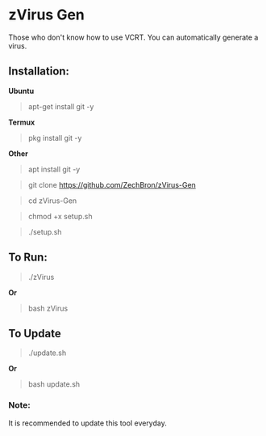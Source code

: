 # zVirus Gen
Those who don't know how to use VCRT. You can automatically generate a virus.

## Installation:
__Ubuntu__
> apt-get install git -y

__Termux__
> pkg install git -y

__Other__
> apt install git -y

> git clone https://github.com/ZechBron/zVirus-Gen

> cd zVirus-Gen

> chmod +x setup.sh

> ./setup.sh


## To Run:
> ./zVirus

__Or__

> bash zVirus

## To Update
> ./update.sh

__Or__

> bash update.sh

### Note:
It is recommended to update this tool everyday.
